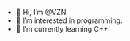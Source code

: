 - 👋 Hi, I’m @VZN
- 👀 I’m interested in programming.
- 🌱 I’m currently learning C++

<!---
VZNURUIM/VZNURUIM is a ✨ special ✨ repository because its `README.md` (this file) appears on your GitHub profile.
You can click the Preview link to take a look at your changes.
--->
